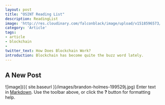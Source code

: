 ```yaml
---
layout: post
title: "OSINT Reading List"
description: ReadingList
image: 'http://res.cloudinary.com/falconblack/image/upload/v1518596573/arturo-castaneyra-397129j.jpg'
category: 'Article'
tags:
- article
- blockchain
-
twitter_text: How Does Blockchain Work?
introduction: Blockchain has become quite the buzz word lately.
---
```

## A New Post
![image]({{ site.baseurl }}/images/brandon-holmes-199529j.jpg)
Enter text in [Markdown](http://daringfireball.net/projects/markdown/). Use the toolbar above, or click the **?** button for formatting help.
